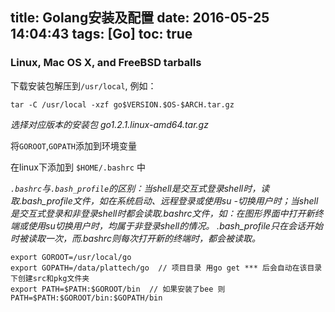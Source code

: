 title: Golang安装及配置
date: 2016-05-25 14:04:43
tags: [Go]
toc: true
---

### Linux, Mac OS X, and FreeBSD tarballs

下载安装包解压到`/usr/local`, 例如：

	tar -C /usr/local -xzf go$VERSION.$OS-$ARCH.tar.gz
<!-- more -->
*选择对应版本的安装包 go1.2.1.linux-amd64.tar.gz*

将`GOROOT`,`GOPATH`添加到环境变量

在linux下添加到 `$HOME/.bashrc` 中

*`.bashrc`与`.bash_profile`的区别：当shell是交互式登录shell时，读取.bash_profile文件，如在系统启动、远程登录或使用su -切换用户时；当shell是交互式登录和非登录shell时都会读取.bashrc文件，如：在图形界面中打开新终端或使用su切换用户时，均属于非登录shell的情况。
.bash_profile只在会话开始时被读取一次，而.bashrc则每次打开新的终端时，都会被读取。*

```
export GOROOT=/usr/local/go
export GOPATH=/data/plattech/go  // 项目目录 用go get *** 后会自动在该目录下创建src和pkg文件夹
export PATH=$PATH:$GOROOT/bin  // 如果安装了bee 则PATH=$PATH:$GOROOT/bin:$GOPATH/bin
```